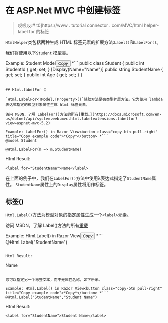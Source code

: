 # 在 ASP.Net MVC 中创建标签

> 哎哎哎:# t0]https://www . tutorial connector . com/MVC/html helper-label for 的标签

`HtmlHelper`类包括两种生成 HTML 标签元素的扩展方法:`Label()`和`LabelFor()`。

我们将使用以下`Student` [模型类](/mvc/mvc-model)。

Example: Student Model<button class="copy-btn pull-right" title="Copy example code">*Copy*</button> *```
public class Student
{
    public int StudentId { get; set; }
    [Display(Name="Name")]
    public string StudentName { get; set; }
    public int Age { get; set; }
} 
```

## Html.labelFor（）

`Html.LabelFor<TModel,TProperty>()`辅助方法是强类型扩展方法。它为使用 lambda 表达式指定的模型对象属性生成 html 标签元素。

访问 MSDN，了解 LabelFor()方法的所有[重载。](https://docs.microsoft.com/en-us/dotnet/api/system.web.mvc.html.labelextensions.labelfor?view=aspnet-mvc-5.2)

Example: LabelFor() in Razor View<button class="copy-btn pull-right" title="Copy example code">*Copy*</button> *```
@model Student

@Html.LabelFor(m => m.StudentName) 
```

Html Result:

```
<label for="StudentName">Name</label>
```

在上面的例子中，我们在`LabelFor()`方法中使用λ表达式指定了`StudentName`属性。 `StudentName`属性上的`Display`属性将用作标签。

## 标签()

`Html.Label()`方法为模型对象的指定属性生成一个`<label>`元素。

访问 MSDN，了解 Label()方法的所有[重载](https://docs.microsoft.com/en-us/dotnet/api/system.web.mvc.html.labelextensions.label?view=aspnet-mvc-5.2)

Example: Html.Label() in Razor View<button class="copy-btn pull-right" title="Copy example code">*Copy*</button> *```
@Html.Label("StudentName") 
```

Html Result:

```
<label for="StudentName">Name</label>
```

您可以指定另一个标签文本，而不是属性名称，如下所示。

Example: Html.Label() in Razor View<button class="copy-btn pull-right" title="Copy example code">*Copy*</button> *```
@Html.Label("StudentName","Student Name") 
```

Html Result:

```
<label for="StudentName">Student Name</label>
```

